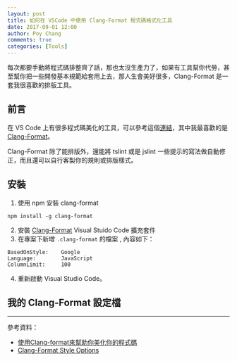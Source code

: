 ```yaml
---
layout: post
title: 如何在 VSCode 中使用 Clang-Format 程式碼格式化工具
date: 2017-09-01 12:00
author: Poy Chang
comments: true
categories: [Tools]
---
```

每次都要手動將程式碼排整齊了話，那也太沒生產力了，如果有工具幫你代勞，甚至幫你把一些開發基本規範給套用上去，那人生會美好很多，Clang-Format 是一套我很喜歡的排版工具。

## 前言

在 VS Code 上有很多程式碼美化的工具，可以參考這個[連結](https://marketplace.visualstudio.com/search?target=VSCode&category=Formatters&sortBy=Downloads)，其中我最喜歡的是 [Clang-Format](https://marketplace.visualstudio.com/items?itemName=xaver.clang-format)。

Clang-Format 除了能排版外，還能將 tslint 或是 jslint 一些提示的寫法做自動修正，而且還可以自行客製你的規則或排版樣式。

## 安裝

1. 使用 npm 安裝 clang-format

```
npm install -g clang-format
```

2. 安裝 [Clang-Format](https://marketplace.visualstudio.com/items?itemName=xaver.clang-format) Visual Stuido Code 擴充套件
3. 在專案下新增 `.clang-format` 的檔案 , 內容如下：

```
BasedOnStyle:    Google
Language:        JavaScript
ColumnLimit:     100
```

4. 重新啟動 Visual Studio Code。

## 我的 Clang-Format 設定檔

<script src="https://gist.github.com/poychang/a7e01e342b1dd3fbb24f087712bbaaea.js"></script>

----------

參考資料：

* [使用Clang-format來幫助你美化你的程式碼](https://forum.angular.tw/t/topic/235/2)
* [Clang-Format Style Options](https://clang.llvm.org/docs/ClangFormatStyleOptions.html)
